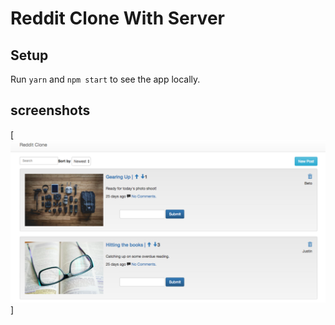 # Reddit Clone With Server


## Setup

Run `yarn` and `npm start` to see the app locally.

## screenshots

[![App Screenshot](https://github.com/JonDRamer/Angular-PostgreSQL-Reddit-Clone/blob/master/screenshots/Reddit%20Clone.png)]
